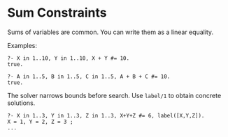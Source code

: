 # Sum Constraints

Sums of variables are common. You can write them as a linear equality.

Examples:

```text
?- X in 1..10, Y in 1..10, X + Y #= 10.
true.

?- A in 1..5, B in 1..5, C in 1..5, A + B + C #= 10.
true.
```

The solver narrows bounds before search. Use `label/1` to obtain concrete solutions.

```text
?- X in 1..3, Y in 1..3, Z in 1..3, X+Y+Z #= 6, label([X,Y,Z]).
X = 1, Y = 2, Z = 3 ;
...
```


